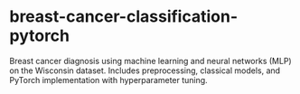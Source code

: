 # breast-cancer-classification-pytorch
Breast cancer diagnosis using machine learning and neural networks (MLP) on the Wisconsin dataset. Includes preprocessing, classical models, and PyTorch implementation with hyperparameter tuning.
